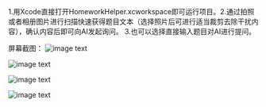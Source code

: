 1.用Xcode直接打开HomeworkHelper.xcworkspace即可运行项目。2.通过拍照或者相册图片进行扫描快速获得题目文本（选择照片后可进行适当裁剪去除干扰内容），确认内容后即可向AI发起询问。 3.也可以选择直接输入题目对AI进行提问。

屏幕截图：
![image text](https://github.com/Wilpein/Easemob2023-Innovation-Challenge/blob/c6e61c7013cee78612658f31f75a2d59509e7eef/Innovation-Challenge/%E8%B7%AF-%E4%BD%9C%E4%B8%9AAI%E5%8A%A9%E6%89%8B/Simulator%20Screenshot%20-%208p5.5%20-%202023-12-09%20at%2021.41.20.png)

![image text](https://github.com/Wilpein/Easemob2023-Innovation-Challenge/blob/97842a3353b2a2d41c796f41cd2812163b496b8a/Innovation-Challenge/%E8%B7%AF-%E4%BD%9C%E4%B8%9AAI%E5%8A%A9%E6%89%8B/Simulator%20Screenshot%20-%208p5.5%20-%202023-12-09%20at%2021.42.02.png)

![image text](https://github.com/Wilpein/Easemob2023-Innovation-Challenge/blob/97842a3353b2a2d41c796f41cd2812163b496b8a/Innovation-Challenge/%E8%B7%AF-%E4%BD%9C%E4%B8%9AAI%E5%8A%A9%E6%89%8B/Simulator%20Screenshot%20-%208p5.5%20-%202023-12-09%20at%2021.42.13.png)

![image text](https://github.com/Wilpein/Easemob2023-Innovation-Challenge/blob/97842a3353b2a2d41c796f41cd2812163b496b8a/Innovation-Challenge/%E8%B7%AF-%E4%BD%9C%E4%B8%9AAI%E5%8A%A9%E6%89%8B/Simulator%20Screenshot%20-%208p5.5%20-%202023-12-09%20at%2021.42.49.png)
